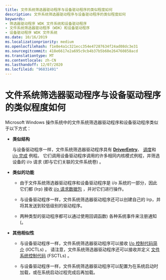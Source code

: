 ```yaml
---
title: 文件系统筛选器驱动程序与设备驱动程序的类似程度如何
description: 文件系统筛选器驱动程序与设备驱动程序的类似程度如何
keywords:
- 筛选器驱动程序 WDK 文件系统和设备驱动程序
- 文件系统筛选器驱动程序（WDK）和设备驱动程序
- 设备驱动程序 WDK 文件系统
ms.date: 10/16/2019
ms.localizationpriority: medium
ms.openlocfilehash: f1e8e4a1c321ecc354e47287634f24ad08dc3e31
ms.sourcegitcommit: 418e6617e2a695c9cb4b37b5b60e264760858acd
ms.translationtype: MT
ms.contentlocale: zh-CN
ms.lasthandoff: 12/07/2020
ms.locfileid: "96831491"
---
```

# <a name="how-file-system-filter-drivers-are-similar-to-device-drivers"></a>文件系统筛选器驱动程序与设备驱动程序的类似程度如何

Microsoft Windows 操作系统中的文件系统筛选器驱动程序和设备驱动程序类似于以下方式：

- **类似结构**

  与设备驱动程序一样，文件系统筛选器驱动程序具有 [**DriverEntry**](/windows-hardware/drivers/ddi/wdm/nc-wdm-driver_initialize)、 [调度](../kernel/writing-dispatch-routines.md)和 [i/o 完成](../kernel/using-iocompletion-routines.md) 例程。 它们调用设备驱动程序调用的许多相同内核模式例程，并筛选设备的 i/o 请求 (即与它们关联的文件系统卷) 。

- **类似的功能**

  - 由于文件系统筛选器驱动程序和设备驱动程序是 i/o 系统的一部分，因此它们都 (Irp) 接收 [i/o 请求数据包](../kernel/packet-driven-i-o-with-reusable-irps.md) ，并对它们进行操作。

  - 与设备驱动程序一样，文件系统筛选器驱动程序还可以创建自己的 Irp，并将其发送到较低级别的驱动程序。

  - 两种类型的驱动程序都可以通过使用回调函数) 各种系统事件来注册通知 (。

- **其他相似性**

  - 与设备驱动程序一样，文件系统筛选器驱动程序可以接收 [I/o 控制代码简介](../kernel/introduction-to-i-o-control-codes.md) (IOCTLs) 。 请注意，文件系统筛选器驱动程序还可以接收并定义 [文件系统控制代码](/windows-hardware/drivers/ddi/index) (FSCTLs) 。

  - 与设备驱动程序一样，文件系统筛选器驱动程序可以配置为在系统启动时加载，或在系统启动过程完成后再加载。
